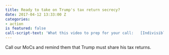 ```yaml
---
title: Ready to take on Trump's tax return secrecy?
date: 2017-04-12 13:33:00 Z
categories:
- action
is featured: false
call-script-text: 'What this video to prep for your call:   [Indivisible''s video](https://www.youtube.com/watch?v=LSZs8lQxmlA&feature=youtu.be&link_id=14&can_id=2e970086a6b5ce2e764f22e9f38a873f&source=email-reclaim-recess-april-edition-2&email_referrer=reclaim-recess-april-edition-2&email_subject=reclaim-recess-april-edition&utm_source=NW+Indivisible+Members&utm_campaign=57ffef4a00-EMAIL_ACTIONS_2017_03_14&utm_medium=email&utm_term=0_fe744d2a25-57ffef4a00-8191803) '
---
```


Call our MoCs and remind them that Trump must share his tax returns.  